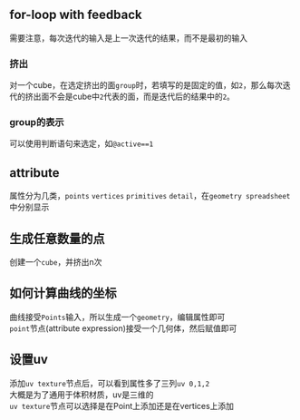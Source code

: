 ## for-loop with feedback
需要注意，每次迭代的输入是上一次迭代的结果，而不是最初的输入
### 挤出
对一个cube，在选定挤出的面`group`时，若填写的是固定的值，如`2`，那么每次迭代的挤出面不会是cube中`2`代表的面，而是迭代后的结果中的`2`。
### group的表示
可以使用判断语句来选定，如`@active==1`
## attribute
属性分为几类，`points` `vertices` `primitives` `detail`，在`geometry spreadsheet`中分别显示  
## 生成任意数量的点
创建一个`cube`，并挤出n次
## 如何计算曲线的坐标
曲线接受`Points`输入，所以生成一个`geometry`，编辑属性即可  
`point`节点(attribute expression)接受一个几何体，然后赋值即可
## 设置uv
添加`uv texture`节点后，可以看到属性多了三列`uv 0,1,2`  
大概是为了通用于体积材质，uv是三维的  
`uv texture`节点可以选择是在Point上添加还是在vertices上添加